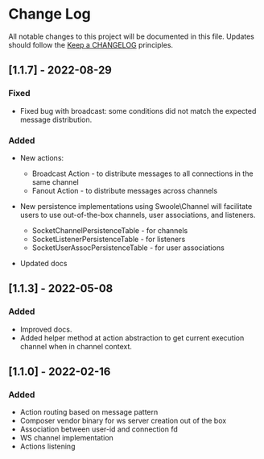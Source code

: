 # Change Log
All notable changes to this project will be documented in this file.
Updates should follow the [Keep a CHANGELOG](https://keepachangelog.com/) principles.

## [1.1.7] - 2022-08-29

### Fixed

- Fixed bug with broadcast: some conditions did not match the expected message distribution.

### Added

- New actions:
    - Broadcast Action - to distribute messages to all connections in the same channel
    - Fanout Action - to distribute messages across channels

- New persistence implementations using Swoole\Channel will facilitate users to use out-of-the-box channels, user associations, and listeners.
    - SocketChannelPersistenceTable - for channels
    - SocketListenerPersistenceTable - for listeners
    - SocketUserAssocPersistenceTable - for user associations

- Updated docs

## [1.1.3] - 2022-05-08

### Added

- Improved docs.
- Added helper method at action abstraction to get current execution channel when in channel context.

## [1.1.0] - 2022-02-16

### Added

- Action routing based on message pattern
- Composer vendor binary for ws server creation out of the box
- Association between user-id and connection fd
- WS channel implementation
- Actions listening